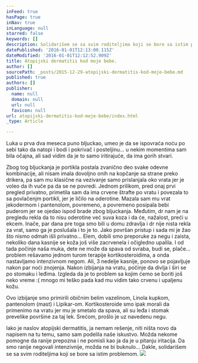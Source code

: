 ```yaml
---
inFeed: true
hasPage: true
inNav: true
inLanguage: null
starred: false
keywords: []
description: Solidarišem se sa svim roditeljima koji se bore sa istim problemom.
datePublished: '2016-01-01T12:13:00.115Z'
dateModified: '2016-01-01T12:12:52.909Z'
title: Atopijski dermatitis kod moje bebe.
author: []
sourcePath: _posts/2015-12-29-atopijski-dermatitis-kod-moje-bebe.md
published: true
authors: []
publisher:
  name: null
  domain: null
  url: null
  favicon: null
url: atopijski-dermatitis-kod-moje-bebe/index.html
_type: Article

---
```

Luka u prva dva meseca puno bljuckao, umeo je da se ispovraća noću po sebi tako da natopi i bodi i pokrivač i posteljinu... u nekim momentima sam bila očajna, ali sad vidim da je to samo iritirajuće, da ima gorih stvari. 

Zbog tog bljuckanja je portikla postala zvanično deo svake odevne kombinacije, ali nisam imala dovoljno onih na kopčanje sa strane preko drikera, pa sam mu klasične na vezivanje samo prislanjala oko vrata jer je voleo da ih vuče pa da se ne povredi. Jednom prilikom, pred onaj prvi pregled privatno, primetila sam da ima crvene štrafte po vratu i povezala to sa povlačenjm portikli, jer je ličilo na oderotine. Mazala sam mu vrat jekodermom i pantenolom, povremeno, a povremeno posipala bebi puderom jer se ojedao ispod brade zbog bljuckanja. Međutim, dr nam je na pregledu rekla da to nisu oderotine već suva koza i da će, nažalost, preći u ekcem. Inače, par dana pre toga smo bili u domu zdravlja i dr nije nista rekla za vrat, samo ga je poslušala i to je to. Jako površan pristup i sada mi je žao što nismo odmah išli privatno... Elem, dobili smo preporuke za negu i zaista, nekoliko dana kasnije se koža još više zacrvenela i očigledno upalila. I od tada počinje naša muka, dete ne može da spava od svraba, budi se, plače... problem rešavamo jednom turom terapije kortikosteroidima, a onda nastavljamo intenzivnom negom. Ali, 3 nedelje kasnije, ponovo se pojavljuje nakon par noći znojenja. Nakon izbijanja na vratu, počinje da divlja i širi se po stomaku i leđima. Izgleda da je to problem sa kojim ćemo se boriti još neko vreme :( mnogo mi teško pada kad mu vidim tako crvenu i upaljenu kožu.

Ovo izbijanje smo primirili običnim belim vazelinom, Linola kupkom, pantenolom (mast) i Lipikar-om. Kortikosteroide smo ipak morali da primenimo na vratu jer mu je smetalo da spava, ali su leđa i stomak prevelike površine za taj lek. Srećom, prošlo je uz navedenu negu. 

Iako je naslov atopijski dermatitis, ja nemam rešenje, niti ništa novo da napisem na tu temu, samo sam podelila naše iskustvo. Možda nekome pomogne da ranije prepozna i ne pomisli kao ja da je u pitanju iritacija. Da smo ranije negovali intenzivnije, možda ne bi buknulo... Dakle, solidarišem se sa svim roditeljima koji se bore sa istim problemom.
![](https://the-grid-user-content.s3-us-west-2.amazonaws.com/985d5df4-4100-47e4-b280-df9ba497f6f8.jpg)